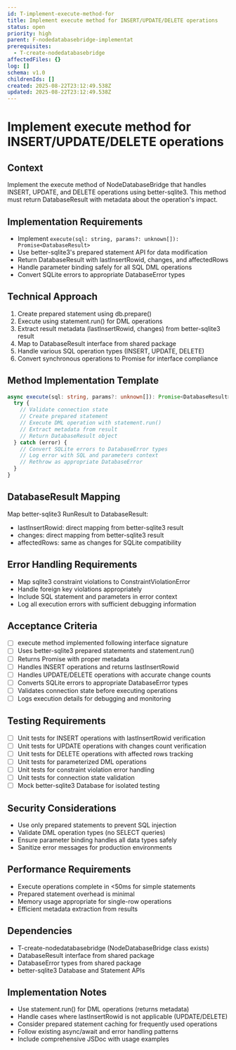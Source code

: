 ```yaml
---
id: T-implement-execute-method-for
title: Implement execute method for INSERT/UPDATE/DELETE operations
status: open
priority: high
parent: F-nodedatabasebridge-implementat
prerequisites:
  - T-create-nodedatabasebridge
affectedFiles: {}
log: []
schema: v1.0
childrenIds: []
created: 2025-08-22T23:12:49.538Z
updated: 2025-08-22T23:12:49.538Z
---
```


# Implement execute method for INSERT/UPDATE/DELETE operations

## Context

Implement the execute method of NodeDatabaseBridge that handles INSERT, UPDATE, and DELETE operations using better-sqlite3. This method must return DatabaseResult with metadata about the operation's impact.

## Implementation Requirements

- Implement `execute(sql: string, params?: unknown[]): Promise<DatabaseResult>`
- Use better-sqlite3's prepared statement API for data modification
- Return DatabaseResult with lastInsertRowid, changes, and affectedRows
- Handle parameter binding safely for all SQL DML operations
- Convert SQLite errors to appropriate DatabaseError types

## Technical Approach

1. Create prepared statement using db.prepare()
2. Execute using statement.run() for DML operations
3. Extract result metadata (lastInsertRowid, changes) from better-sqlite3 result
4. Map to DatabaseResult interface from shared package
5. Handle various SQL operation types (INSERT, UPDATE, DELETE)
6. Convert synchronous operations to Promise for interface compliance

## Method Implementation Template

```typescript
async execute(sql: string, params?: unknown[]): Promise<DatabaseResult> {
  try {
    // Validate connection state
    // Create prepared statement
    // Execute DML operation with statement.run()
    // Extract metadata from result
    // Return DatabaseResult object
  } catch (error) {
    // Convert SQLite errors to DatabaseError types
    // Log error with SQL and parameters context
    // Rethrow as appropriate DatabaseError
  }
}
```

## DatabaseResult Mapping

Map better-sqlite3 RunResult to DatabaseResult:

- lastInsertRowid: direct mapping from better-sqlite3 result
- changes: direct mapping from better-sqlite3 result
- affectedRows: same as changes for SQLite compatibility

## Error Handling Requirements

- Map sqlite3 constraint violations to ConstraintViolationError
- Handle foreign key violations appropriately
- Include SQL statement and parameters in error context
- Log all execution errors with sufficient debugging information

## Acceptance Criteria

- [ ] execute method implemented following interface signature
- [ ] Uses better-sqlite3 prepared statements and statement.run()
- [ ] Returns Promise<DatabaseResult> with proper metadata
- [ ] Handles INSERT operations and returns lastInsertRowid
- [ ] Handles UPDATE/DELETE operations with accurate change counts
- [ ] Converts SQLite errors to appropriate DatabaseError types
- [ ] Validates connection state before executing operations
- [ ] Logs execution details for debugging and monitoring

## Testing Requirements

- [ ] Unit tests for INSERT operations with lastInsertRowid verification
- [ ] Unit tests for UPDATE operations with changes count verification
- [ ] Unit tests for DELETE operations with affected rows tracking
- [ ] Unit tests for parameterized DML operations
- [ ] Unit tests for constraint violation error handling
- [ ] Unit tests for connection state validation
- [ ] Mock better-sqlite3 Database for isolated testing

## Security Considerations

- Use only prepared statements to prevent SQL injection
- Validate DML operation types (no SELECT queries)
- Ensure parameter binding handles all data types safely
- Sanitize error messages for production environments

## Performance Requirements

- Execute operations complete in <50ms for simple statements
- Prepared statement overhead is minimal
- Memory usage appropriate for single-row operations
- Efficient metadata extraction from results

## Dependencies

- T-create-nodedatabasebridge (NodeDatabaseBridge class exists)
- DatabaseResult interface from shared package
- DatabaseError types from shared package
- better-sqlite3 Database and Statement APIs

## Implementation Notes

- Use statement.run() for DML operations (returns metadata)
- Handle cases where lastInsertRowid is not applicable (UPDATE/DELETE)
- Consider prepared statement caching for frequently used operations
- Follow existing async/await and error handling patterns
- Include comprehensive JSDoc with usage examples
